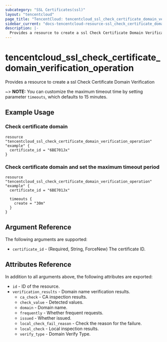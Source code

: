```yaml
---
subcategory: "SSL Certificates(ssl)"
layout: "tencentcloud"
page_title: "TencentCloud: tencentcloud_ssl_check_certificate_domain_verification_operation"
sidebar_current: "docs-tencentcloud-resource-ssl_check_certificate_domain_verification_operation"
description: |-
  Provides a resource to create a ssl Check Certificate Domain Verification
---
```


# tencentcloud_ssl_check_certificate_domain_verification_operation

Provides a resource to create a ssl Check Certificate Domain Verification

~> **NOTE:** You can customize the maximum timeout time by setting parameter `timeouts`, which defaults to 15 minutes.

## Example Usage

### Check certificate domain

```hcl
resource "tencentcloud_ssl_check_certificate_domain_verification_operation" "example" {
  certificate_id = "6BE701Jx"
}
```

### Check certificate domain and set the maximum timeout period

```hcl
resource "tencentcloud_ssl_check_certificate_domain_verification_operation" "example" {
  certificate_id = "6BE701Jx"

  timeouts {
    create = "30m"
  }
}
```

## Argument Reference

The following arguments are supported:

* `certificate_id` - (Required, String, ForceNew) The certificate ID.

## Attributes Reference

In addition to all arguments above, the following attributes are exported:

* `id` - ID of the resource.
* `verification_results` - Domain name verification results.
  * `ca_check` - CA inspection results.
  * `check_value` - Detected values.
  * `domain` - Domain name.
  * `frequently` - Whether frequent requests.
  * `issued` - Whether issued.
  * `local_check_fail_reason` - Check the reason for the failure.
  * `local_check` - Local inspection results.
  * `verify_type` - Domain Verify Type.


